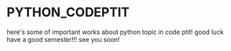 # PYTHON_CODEPTIT
here's some of important works about python topic in code ptit! good luck
have a good semester!!! see you soon!
